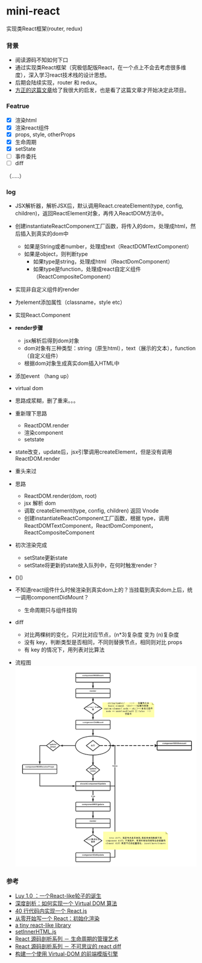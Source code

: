 # mini-react
实现类React框架(router, redux)

### 背景

* 阅读源码不知如何下口
* 通过实现类React框架（究极低配版React，在一个点上不会去考虑很多维度），深入学习react技术栈的设计思想。
* 后期会陆续实现，router 和 redux。
* [方正的这篇文章](https://zhuanlan.zhihu.com/p/30073543)给了我很大的启发，也是看了这篇文章才开始决定此项目。

### Featrue

- [x] 渲染html
- [x] 渲染react组件    
- [x] props, style, otherProps    
- [x] 生命周期
- [x] setState
- [ ] 事件委托
- [ ] diff

（.....）

### log

* JSX解析器，解析JSX后，默认调用React.createElement(type, config, children)，返回ReactElement对象，再传入ReactDOM方法中。

* 创建instantiateReactComponent工厂函数，将传入的dom，处理成html，然后插入到真实的dom中
    * 如果是String或者number，处理成text（ReactDOMTextComponent）
    * 如果是object，则判断type 
        * 如果type是string，处理成html （ReactDomComponent）
        * 如果type是function，处理成react自定义组件 （ReactCompositeComponent）
* 实现非自定义组件的render
* 为element添加属性（classname，style etc）
* 实现React.Component
* **render步骤**
    * jsx解析后得到dom对象
    * dom对象有三种类型：string（原生html），text（展示的文本），function（自定义组件）
    * 根据dom对象生成真实dom插入HTML中
* 添加event （hang up）
* virtual dom 
* 思路成浆糊，删了重来。。。
* 重新理下思路
    * ReactDOM.render
    * 渲染component
    * setstate
* state改变，update后，jsx引擎调用createElement，但是没有调用ReactDOM.render

* 重头来过
* 思路
  * ReactDOM.render(dom, root)
  * jsx 解析 dom
  * 调取 createElement(type, config, children) 返回 Vnode
  * 创建instantiateReactComponent工厂函数，根据 type，调用 ReactDOMTextComponent，ReactDomComponent，ReactCompositeComponent 
* 初次渲染完成
    * setState更新state
    * setState将更新的state放入队列中，在何时触发render？
* ()()    
* 不知道react组件什么时候渲染到真实dom上的？当挂载到真实dom上后，统一调用componentDidMount？
    * 生命周期只与组件挂钩
* diff
    * 对比两棵树的变化，只对比对应节点，(n*3)复杂度 变为 (n)复杂度
    * 没有 key，判断类型是否相同，不同则替换节点，相同则对比 props
    * 有 key 的情况下，用列表对比算法  
    
* 流程图
![react 运行流程图](https://github.com/Shucaiping/mini-react/raw/master/imgs/r_process.png)
### 参考

* [Luy 1.0 ：一个React-like轮子的诞生](https://zhuanlan.zhihu.com/p/30073543)
* [深度剖析：如何实现一个 Virtual DOM 算法](https://github.com/livoras/blog/issues/13)
* [40 行代码内实现一个 React.js](https://zhuanlan.zhihu.com/p/25398176)
* [从零开始写一个 React：初始化渲染](https://zhuanlan.zhihu.com/p/27312281)
* [a tiny react-like library](https://github.com/ahonn/tiny-react)
* [setInnerHTML.js](https://github.com/facebook/react/blob/b1768b5a48d1f82e4ef4150e0036c5f846d3758a/src/renderers/dom/shared/setInnerHTML.js)
* [React 源码剖析系列 － 生命周期的管理艺术](https://zhuanlan.zhihu.com/purerender/20312691)
* [React 源码剖析系列 － 不可思议的 react diff](https://zhuanlan.zhihu.com/p/20346379)
* [构建一个使用 Virtual-DOM 的前端模版引擎](https://github.com/livoras/blog/issues/14)
